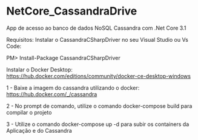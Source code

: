 # NetCore_CassandraDrive
App de acesso ao banco de dados NoSQL Cassandra com .Net Core 3.1


Requisitos:
Instalar o CassandraCSharpDriver no seu Visual Studio ou Vs Code:

PM> Install-Package CassandraCSharpDriver

Instalar o Docker Desktop:
https://hub.docker.com/editions/community/docker-ce-desktop-windows

1 - Baixe a imagem do cassandra utilizando o docker:  https://hub.docker.com/_/cassandra

2 - No prompt de comando, utilize o comando  docker-compose build  para compilar o projeto

3 - Utilize o comando docker-compose up -d para subir os containers da Aplicação e do Cassandra

